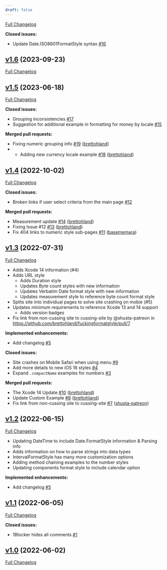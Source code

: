 ```yaml
---
draft: false
---
```


[Full Changelog](https://github.com/brettohland/fuckingformatstyle/compare/v1.6...HEAD)

**Closed issues:**

- Update Date.ISO8601FormatStyle syntax [\#16](https://github.com/brettohland/fuckingformatstyle/issues/16)

## [v1.6](https://github.com/brettohland/fuckingformatstyle/tree/v1.6) (2023-09-23)

[Full Changelog](https://github.com/brettohland/fuckingformatstyle/compare/v1.5...v1.6)


## [v1.5](https://github.com/brettohland/fuckingformatstyle/tree/v1.5) (2023-06-18)

[Full Changelog](https://github.com/brettohland/fuckingformatstyle/compare/v1.4...v1.5)

**Closed issues:**

- Grouping inconsistencies [\#17](https://github.com/brettohland/fuckingformatstyle/issues/17)
- Suggestion for additional example in formatting for money by locale [\#15](https://github.com/brettohland/fuckingformatstyle/issues/15)

**Merged pull requests:**

- Fixing numeric grouping info [\#19](https://github.com/brettohland/fuckingformatstyle/pull/19) ([brettohland](https://github.com/brettohland))
- - Adding new currency locale example [\#18](https://github.com/brettohland/fuckingformatstyle/pull/18) ([brettohland](https://github.com/brettohland))

## [v1.4](https://github.com/brettohland/fuckingformatstyle/tree/v1.4) (2022-10-02)

[Full Changelog](https://github.com/brettohland/fuckingformatstyle/compare/v1.3...v1.4)

**Closed issues:**

- Broken links if user select criteria from the main page [\#12](https://github.com/brettohland/fuckingformatstyle/issues/12)

**Merged pull requests:**

- Measurement update [\#14](https://github.com/brettohland/fuckingformatstyle/pull/14) ([brettohland](https://github.com/brettohland))
- Fixing Issue \#12 [\#13](https://github.com/brettohland/fuckingformatstyle/pull/13) ([brettohland](https://github.com/brettohland))
- Fix 404 links to numeric style sub-pages [\#11](https://github.com/brettohland/fuckingformatstyle/pull/11) ([basememara](https://github.com/basememara))

## [v1.3](https://github.com/brettohland/fuckingformatstyle/tree/v1.3) (2022-07-31)

[Full Changelog](https://github.com/brettohland/fuckingformatstyle/compare/v1.2...v1.3)

 - Adds Xcode 14 information (#4)
 - Adds URL style
   - Adds Duration style
   - Updates Byte count styles with new information
   - Updates Verbatim Date format style with new information
   - Updates measurement style to reference byte count format style
 - Splits site into individual pages to solve site crashing on mobie (#5)
 - Updates minimum requirements to reference Xcode 13 and 14 support
    - Adds version badges
- Fix link from non-cussing site to cussing-site by @shusta-patreon in https://github.com/brettohland/fuckingformatstyle/pull/7

**Implemented enhancements:**

- Add changelog [\#5](https://github.com/brettohland/fuckingformatstyle/issues/5)

**Closed issues:**

- Site crashes on Mobile Safari when using menu [\#9](https://github.com/brettohland/fuckingformatstyle/issues/9)
- Add more details to new iOS 16 styles [\#4](https://github.com/brettohland/fuckingformatstyle/issues/4)
- Expand `.compactName` examples for numbers [\#3](https://github.com/brettohland/fuckingformatstyle/issues/3)

**Merged pull requests:**

- The Xcode 14 Update [\#10](https://github.com/brettohland/fuckingformatstyle/pull/10) ([brettohland](https://github.com/brettohland))
- Update Custom Example [\#8](https://github.com/brettohland/fuckingformatstyle/pull/8) ([brettohland](https://github.com/brettohland))
- Fix link from non-cussing site to cussing-site [\#7](https://github.com/brettohland/fuckingformatstyle/pull/7) ([shusta-patreon](https://github.com/shusta-patreon))

## [v1.2](https://github.com/brettohland/fuckingformatstyle/tree/v1.2) (2022-06-15)

[Full Changelog](https://github.com/brettohland/fuckingformatstyle/compare/v1.1...v1.2)

- Updating DateTime to include Date.FormatStyle information & Parsing info
- Adds information on how to parse strings into data types
- IntervalFormatStyle has many more customization options
- Adding method chaining examples to the number styles
- Updating components format style to include calendar option

**Implemented enhancements:**

- Add changelog [\#5](https://github.com/brettohland/fuckingformatstyle/issues/5)

## [v1.1](https://github.com/brettohland/fuckingformatstyle/tree/v1.1) (2022-06-05)

[Full Changelog](https://github.com/brettohland/fuckingformatstyle/compare/v1.0...v1.1)

**Closed issues:**

- 1Blocker hides all comments [\#1](https://github.com/brettohland/fuckingformatstyle/issues/1)

## [v1.0](https://github.com/brettohland/fuckingformatstyle/tree/v1.0) (2022-06-02)

[Full Changelog](https://github.com/brettohland/fuckingformatstyle/compare/342c5d608b1993b42b5028e5329fb0fd2592dc51...v1.0)

